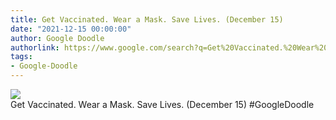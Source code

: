 ```yaml
---
title: Get Vaccinated. Wear a Mask. Save Lives. (December 15)
date: "2021-12-15 00:00:00"
author: Google Doodle
authorlink: https://www.google.com/search?q=Get%20Vaccinated.%20Wear%20a%20Mask.%20Save%20Lives.%20(December%2015)
tags:
- Google-Doodle
---
```

<img src="https://www.google.com/logos/doodles/2021/get-vaccinated-wear-a-mask-save-lives-december-14-copy-6753651837109586-law.gif" referrerpolicy="no-referrer"><br>Get Vaccinated. Wear a Mask. Save Lives. (December 15) #GoogleDoodle